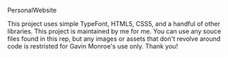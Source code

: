 PersonalWebsite

This project uses simple TypeFont, HTML5, CSS5, and a handful of other libraries. This project is maintained by me for me. You can use any souce files found in this rep, but any images or assets that don't revolve around code is restristed for Gavin Monroe's use only. Thank you!
